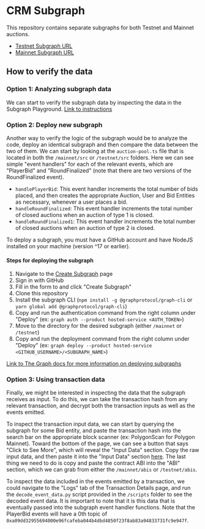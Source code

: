 # CRM Subgraph

This repository contains separate subgraphs for both Testnet and Mainnet auctions.

- [Testnet Subgraph URL](https://thegraph.com/hosted-service/subgraph/spencermiller23/bidshop-crm-testnet)
- [Mainnet Subgraph URL](https://thegraph.com/hosted-service/subgraph/spencermiller23/bidshop-crm-mainnet)

## How to verify the data

### Option 1: Analyzing subgraph data

We can start to verify the subgraph data by inspecting the data in the Subgraph Playground. [Link to instructions](https://docs.google.com/document/d/1dVr5dz7e9TBF9TWUMKSVO36WmDGgdyie5lhp8jhlKwk/edit?usp=sharing)

### Option 2: Deploy new subgraph

Another way to verify the logic of the subgraph would be to analyze the code, deploy an identical subgraph and then compare the data between the two of them. We can start by looking at the `auction-pool.ts` file that is located in both the `/mainnet/src` or `/testnet/src` folders. Here we can see simple "event handlers" for each of the relevant events, which are "PlayerBid" and "RoundFinalized" (note that there are two versions of the RoundFinalized event).

- `handlePlayerBid`: This event handler increments the total number of bids placed, and then creates the appropriate Auction, User and Bid Entities as necessary, whenever a user places a bid.
- `handleRoundFinalized`: This event handler increments the total number of closed auctions when an auction of type 1 is closed.
- `handleRoundFinalized1`: This event handler increments the total number of closed auctions when an auction of type 2 is closed.

To deploy a subgraph, you must have a GitHub account and have NodeJS installed on your machine (version ^17 or earlier).

#### Steps for deploying the subgraph

1. Navigate to the [Create Subgraph](https://thegraph.com/hosted-service/subgraph/create?account=MDQ6VXNlcjE4NjkxMjM1) page
2. Sign in with GitHub
3. Fill in the form to and click "Create Subgraph"
4. Clone this repository
5. Install the subgraph CLI (`npm install -g @graphprotocol/graph-cli` or `yarn global add @graphprotocol/graph-cli`)
6. Copy and run the authentication command from the right column under "Deploy" (ex: `graph auth --product hosted-service <AUTH_TOKEN>`)
7. Move to the directory for the desired subgraph (either `/mainnet` or `/testnet`)
8. Copy and run the deployment command from the right column under "Deploy" (ex: `graph deploy --product hosted-service <GITHUB_USERNAME>/<SUBGRAPH_NAME>`)

[Link to The Graph docs for more information on deploying subgraphs](https://thegraph.com/docs/en/developing/creating-a-subgraph/)

### Option 3: Using transaction data

Finally, we might be interested in inspecting the data that the subgraph receives as input. To do this, we can take the transaction hash from any relevant transaction, and decrypt both the transaction inputs as well as the events emitted.

To inspect the transaction input data, we can start by querying the subgraph for some Bid entity, and paste the transaction hash into the search bar on the appropriate block scanner (ex: PolygonScan for Polygon Mainnet). Toward the bottom of the page, we can see a button that says "Click to See More", which will reveal the "Input Data" section. Copy the raw input data, and then paste it into the "Input Data" section [here](https://lab.miguelmota.com/ethereum-input-data-decoder/example/). The last thing we need to do is copy and paste the contract ABI into the "ABI" section, which we can grab from either the `/mainnet/abis` or `/testnet/abis`.

To inspect the data included in the events emitted by a transaction, we could navigate to the "Logs" tab of the Transaction Details page, and run the `decode_event_data.py` script provided in the `/scripts` folder to see the decoded event data. It is important to note that it is this data that is eventually passed into the subgraph event handler functions. Note that the PlayerBid events will have a 0th topic of `0xa09dd32955694000e96fcafeba044b4dbd4850f23f8ab83a94833731fc9e947f`.